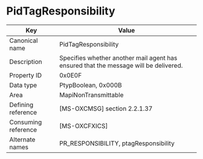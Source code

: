 # PidTagResponsibility

| Key | Value |
|---|---|
| Canonical name | PidTagResponsibility |
| Description | Specifies whether another mail agent has ensured that the message will be delivered. |
| Property ID | 0x0E0F |
| Data type | PtypBoolean, 0x000B |
| Area | MapiNonTransmittable |
| Defining reference | [MS-OXCMSG] section 2.2.1.37 |
| Consuming reference | [MS-OXCFXICS] |
| Alternate names | PR_RESPONSIBILITY, ptagResponsibility |
